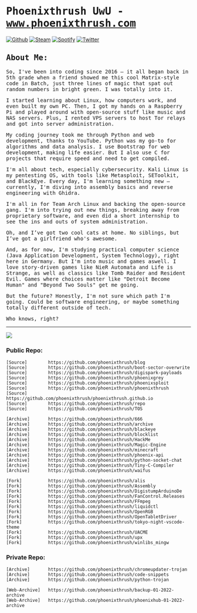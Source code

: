 # <samp>Phoenixthrush UwU - www.phoenixthrush.com</samp>

[![Github](https://img.shields.io/badge/GitHub-100000?style=for-the-badge&logo=github&logoColor=white)](https://github.com/phoenixthrush)
[![Steam](https://img.shields.io/badge/Steam-000000?style=for-the-badge&logo=steam&logoColor=white)](https://steamcommunity.com/id/phoenixthrush)
[![Spotify](https://img.shields.io/badge/Spotify-1ED760?&style=for-the-badge&logo=spotify&logoColor=white)](https://open.spotify.com/user/hlddjuzm3oqpw8e52sejmi5g1)
[![Twitter](https://img.shields.io/badge/Twitter-1DA1F2?style=for-the-badge&logo=twitter&logoColor=white)](https://twitter.com/Phoenixthrush)

## <samp>About Me:<samp/>

<samp>So, I've been into coding since 2016 – it all began back in 5th grade when a friend showed me this cool Matrix-style code in Batch, just three lines of magic that spat out random numbers in bright green. I was totally into it.<br><samp/>

<samp>I started learning about Linux, how computers work, and even built my own PC. Then, I got my hands on a Raspberry Pi and played around with open-source stuff like music and NAS servers. Plus, I rented VPS servers to host Tor relays and got into server administration.<br><samp/>

<samp>My coding journey took me through Python and web development, thanks to YouTube. Python was my go-to for algorithms and data analysis. I use Bootstrap for web development, making life easier. But I also use C for projects that require speed and need to get compiled.<br><samp/>

<samp>I'm all about tech, especially cybersecurity. Kali Linux is my pentesting OS, with tools like Metasploit, SEToolkit, and BlackEye. Every day, I'm learning something new – currently, I'm diving into assembly basics and reverse engineering with Ghidra.<br><samp/>

<samp>I'm all in for Team Arch Linux and backing the open-source gang. I'm into trying out new things, breaking away from proprietary software, and even did a short internship to see the ins and outs of system administration.<br><samp/>

<samp>Oh, and I’ve got two cool cats at home. No siblings, but I’ve got a girlfriend who's awesome.<br><samp/>

<samp>And, as for now, I'm studying practical computer science (Java Application Development, System Technology), right here in Germany. But I'm into music and games aswell. I love story-driven games like NieR Automata and Life is Strange, as well as classics like Tomb Raider and Resident Evil. Games where choices matter like "Detroit Become Human" and "Beyond Two Souls" get me going.<br><samp/>

<samp>But the future? Honestly, I'm not sure which path I'm going. Could be software engineering, or maybe something totally different outside of tech.<br><samp/>

<samp>Who knows, right?<br><samp/>

---
<img align="center" src="https://media.discordapp.net/attachments/1047250207303270510/1127702580143849502/46742641.jpg">

### Public Repo:
    [Source]        https://github.com/phoenixthrush/blog
    [Source]        https://github.com/phoenixthrush/boot-sector-overwrite
    [Source]        https://github.com/phoenixthrush/digispark-payloads
    [Source]        https://github.com/phoenixthrush/phoenixgrey
    [Source]        https://github.com/phoenixthrush/phoenixsploit
    [Source]        https://github.com/phoenixthrush/phoenixthrush
    [Source]        https://github.com/phoenixthrush/phoenixthrush.github.io
    [Source]        https://github.com/phoenixthrush/repo
    [Source]        https://github.com/phoenixthrush/TOS

    [Archive]       https://github.com/phoenixthrush/666
    [Archive]       https://github.com/phoenixthrush/archive
    [Archive]       https://github.com/phoenixthrush/blackeye
    [Archive]       https://github.com/phoenixthrush/blocklist
    [Archive]       https://github.com/phoenixthrush/HackMe
    [Archive]       https://github.com/phoenixthrush/Magic-Engine
    [Archive]       https://github.com/phoenixthrush/minecraft
    [Archive]       https://github.com/phoenixthrush/phoenix-api
    [Archive]       https://github.com/phoenixthrush/python-socket-chat
    [Archive]       https://github.com/phoenixthrush/Tiny-C-Compiler
    [Archive]       https://github.com/phoenixthrush/waifus

    [Fork]          https://github.com/phoenixthrush/alis
    [Fork]          https://github.com/phoenixthrush/Assembly
    [Fork]          https://github.com/phoenixthrush/DigistumpArduinoDe
    [Fork]          https://github.com/phoenixthrush/FanControl.Releases
    [Fork]          https://github.com/phoenixthrush/FFmpeg
    [Fork]          https://github.com/phoenixthrush/liquidctl
    [Fork]          https://github.com/phoenixthrush/OpenRGB
    [Fork]          https://github.com/phoenixthrush/OpenTabletDriver
    [Fork]          https://github.com/phoenixthrush/tokyo-night-vscode-theme
    [Fork]          https://github.com/phoenixthrush/UACME
    [Fork]          https://github.com/phoenixthrush/upx
    [Fork]          https://github.com/phoenixthrush/winlibs_mingw

### Private Repo:
    [Archive]       https://github.com/phoenixthrush/chromeupdater-trojan
    [Archive]       https://github.com/phoenixthrush/code-snippets
    [Archive]       https://github.com/phoenixthrush/python-trojan

    [Web-Archive]   https://github.com/phoenixthrush/backup-01-2022-archive
    [Web-Archive]   https://github.com/phoenixthrush/phoenixhub-01-2022-archive
